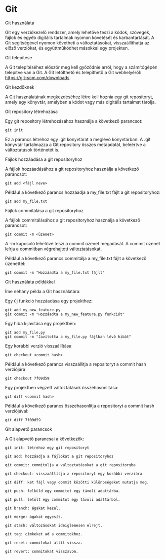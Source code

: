 # Git
Git használata

Git egy verziókezelő rendszer, amely lehetővé teszi a kódok, szövegek, fájlok és egyéb digitális tartalmak nyomon követését és karbantartását. A Git segítségével nyomon követheti a változtatásokat, visszaállíthatja az előző verziókat, és együttműködhet másokkal egy projekten.

Git telepítése

A Git telepítéséhez először meg kell győződnie arról, hogy a számítógépén telepítve van a Git. A Git letölthető és telepíthető a Git webhelyéről: https://git-scm.com/downloads.

Git kezdőknek

A Git használatának megkezdéséhez létre kell hoznia egy git repositoryt, amely egy könyvtár, amelyben a kódot vagy más digitális tartalmat tárolja.

Git repository létrehozása

Egy git repository létrehozásához használja a következő parancsot:

    git init

Ez a parancs létrehoz egy .git könyvtárat a meglévő könyvtárban. A .git könyvtár tartalmazza a Git repository összes metaadatát, beleértve a változtatások történetét is.

Fájlok hozzáadása a git repositoryhoz

A fájlok hozzáadásához a git repositoryhoz használja a következő parancsot:

    git add <fájl neve>

Például a következő parancs hozzáadja a my_file.txt fájlt a git repositoryhoz:

    git add my_file.txt

Fájlok commitálása a git repositoryhoz

A fájlok commitálásához a git repositoryhoz használja a következő parancsot:

    git commit -m <üzenet>

A -m kapcsoló lehetővé teszi a commit üzenet megadását. A commit üzenet leírja a commitban végrehajtott változtatásokat.

Például a következő parancs commitálja a my_file.txt fájlt a következő üzenettel:

    git commit -m "Hozzáadta a my_file.txt fájlt"

Git használata példákkal

Íme néhány példa a Git használatára:

Egy új funkció hozzáadása egy projekthez:

    git add my_new_feature.py
    git commit -m "Hozzáadta a my_new_feature.py funkciót"

 Egy hiba kijavítása egy projektben:

    git add my_file.py
    git commit -m "Javította a my_file.py fájlban lévő hibát"

Egy korábbi verzió visszaállítása:

    git checkout <commit hash>

Például a következő parancs visszaállítja a repositoryt a commit hash verziójára:

    git checkout 7f09d59

Egy projektben végzett változtatások összehasonlítása:

    git diff <commit hash>

Például a következő parancs összehasonlítja a repositoryt a commit hash verziójával:

    git diff 7f09d59


Git alapvető parancsok

A Git alapvető parancsai a következők:

    git init: létrehoz egy git repositoryt
    
    git add: hozzáadja a fájlokat a git repositoryhoz
    
    git commit: commitolja a változtatásokat a git repositoryba
    
    git checkout: visszaállítja a repositoryt egy korábbi verzióra
    
    git diff: két fájl vagy commit közötti különbségeket mutatja meg.

    git push: felküld egy commitot egy távoli adattárba.
    
    git pull: letölt egy commitot egy távoli adattárból.

    git branch: ágakat kezel.
    
    git merge: ágakat egyesít.
    
    git stash: változásokat ideiglenesen elrejt.
    
    git tag: címkeket ad a commitokhoz.
    
    git reset: commitokat állít vissza.
    
    git revert: commitokat visszavon.
    
